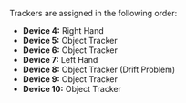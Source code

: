 Trackers are assigned in the following order:

- **Device 4:** Right Hand
- **Device 5:** Object Tracker
- **Device 6:** Object Tracker
- **Device 7:** Left Hand
- **Device 8:** Object Tracker (Drift Problem)
- **Device 9:** Object Tracker
- **Device 10:** Object Tracker
